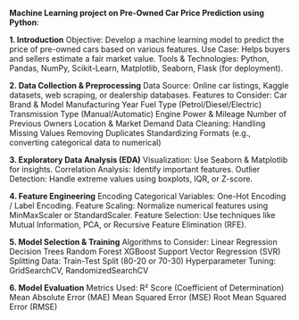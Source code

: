 **Machine Learning project on Pre-Owned Car Price Prediction using Python**:

**1. Introduction**
Objective: Develop a machine learning model to predict the price of pre-owned cars based on various features.
Use Case: Helps buyers and sellers estimate a fair market value.
Tools & Technologies: Python, Pandas, NumPy, Scikit-Learn, Matplotlib, Seaborn, Flask (for deployment).

**2. Data Collection & Preprocessing**
Data Source: Online car listings, Kaggle datasets, web scraping, or dealership databases.
Features to Consider:
Car Brand & Model
Manufacturing Year
Fuel Type (Petrol/Diesel/Electric)
Transmission Type (Manual/Automatic)
Engine Power & Mileage
Number of Previous Owners
Location & Market Demand
Data Cleaning:
Handling Missing Values
Removing Duplicates
Standardizing Formats (e.g., converting categorical data to numerical)

**3. Exploratory Data Analysis (EDA)**
Visualization: Use Seaborn & Matplotlib for insights.
Correlation Analysis: Identify important features.
Outlier Detection: Handle extreme values using boxplots, IQR, or Z-score.

**4. Feature Engineering**
Encoding Categorical Variables: One-Hot Encoding / Label Encoding.
Feature Scaling: Normalize numerical features using MinMaxScaler or StandardScaler.
Feature Selection: Use techniques like Mutual Information, PCA, or Recursive Feature Elimination (RFE).

**5. Model Selection & Training**
Algorithms to Consider:
Linear Regression
Decision Trees
Random Forest
XGBoost
Support Vector Regression (SVR)
Splitting Data: Train-Test Split (80-20 or 70-30)
Hyperparameter Tuning: GridSearchCV, RandomizedSearchCV

**6. Model Evaluation**
Metrics Used:
R² Score (Coefficient of Determination)
Mean Absolute Error (MAE)
Mean Squared Error (MSE)
Root Mean Squared Error (RMSE)
